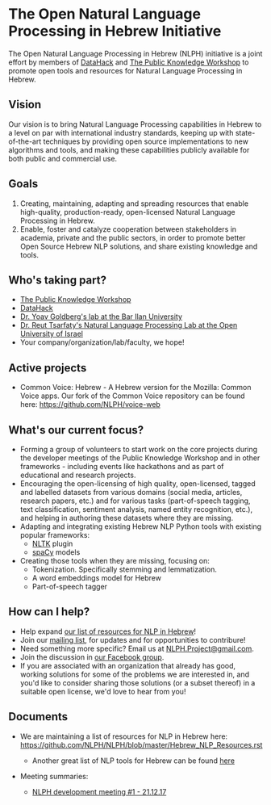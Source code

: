 # The Open Natural Language Processing in Hebrew Initiative

The Open Natural Language Processing in Hebrew (NLPH) initiative is a joint effort by members of [DataHack](http://www.datahack-il.com/) and [The Public Knowledge Workshop](http://www.hasadna.org.il/en/) to promote open tools and resources for Natural Language Processing in Hebrew.

## Vision
Our vision is to bring Natural Language Processing capabilities in Hebrew to a level on par with international industry standards, keeping up with state-of-the-art techniques by providing open source implementations to new algorithms and tools, and making these capabilities publicly available for both public and commercial use.


## Goals
1. Creating, maintaining, adapting and spreading resources that enable high-quality, production-ready, open-licensed Natural Language Processing in Hebrew. 
2. Enable, foster and catalyze cooperation between stakeholders in academia, private and the public sectors, in order to  promote better Open Source Hebrew NLP solutions, and share existing knowledge and tools.


## Who's taking part?
- [The Public Knowledge Workshop](http://www.hasadna.org.il/en/)
- [DataHack](http://www.datahack-il.com/)
- [Dr. Yoav Goldberg's lab at the Bar Ilan University](http://u.cs.biu.ac.il/~yogo/)
- [Dr. Reut Tsarfaty's Natural Language Processing Lab at the Open University of Israel](http://www.openu.ac.il/en/personalsites/ReutTsarfaty.aspx)
- Your company/organization/lab/faculty, we hope!


## Active projects

- Common Voice: Hebrew - A Hebrew version for the Mozilla: Common Voice apps. Our fork of the Common Voice repository can be found here: https://github.com/NLPH/voice-web


## What's our current focus?
- Forming a group of volunteers to start work on the core projects during the developer meetings of the Public Knowledge Workshop and in other frameworks - including events like hackathons and as part of educational and research projects.
- Encouraging the open-licensing of high quality, open-licensed, tagged and labelled datasets from various domains (social media, articles, research papers, etc.) and for various tasks (part-of-speech tagging, text classification, sentiment analysis, named entity recognition, etc.), and helping in authoring these datasets where they are missing.
- Adapting and integrating existing Hebrew NLP Python tools with existing popular frameworks:
  - [NLTK](http://www.nltk.org) plugin
  - [spaCy](https://spacy.io/) models
- Creating those tools when they are missing, focusing on:
  - Tokenization. Specifically stemming and lemmatization.
  - A word embeddings model for Hebrew
  - Part-of-speech tagger

 
## How can I help?
- Help expand [our list of resources for NLP in Hebrew](https://github.com/NLPH/NLPH/blob/master/Hebrew_NLP_Resources.rst)!
- Join our [mailing list](https://mailchi.mp/77178ddb4727/the-nlph-mailing-list), for updates and for opportunities to contribure!
- Need something more specific? Email us at [NLPH.Project@gmail.com](mailto:NLPH.Project@gmail.com).
- Join the discussion in [our Facebook group](https://www.facebook.com/groups/157877988136954/).
- If you are associated with an organization that already has good, working solutions for some of the problems we are interested in, and you'd like to consider sharing those solutions (or a subset thereof) in a suitable open license, we'd love to hear from you!


## Documents

- We are maintaining a list of resources for NLP in Hebrew here:
  https://github.com/NLPH/NLPH/blob/master/Hebrew_NLP_Resources.rst

  - Another great list of NLP tools for Hebrew can be found [here](https://github.com/iddoberger/awesome-hebrew-nlp)
  
- Meeting summaries:
  - [NLPH development meeting #1 - 21.12.17](https://github.com/NLPH/NLPH/blob/master/Meeting_summaries/dev_meeting_1_2017_12_25.rst)
    
